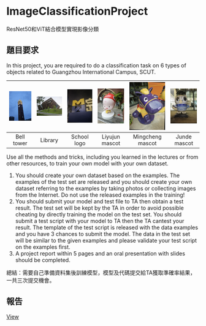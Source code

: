 # ImageClassificationProject
ResNet50和ViT結合模型實現影像分類   

## 題目要求
In this project, you are required to do a classification task on 6 types of objects related to Guangzhou International Campus, SCUT.  

|<img src="./img/1.jpg" width="800" /> |<img src="./img/2.jpg" width="800" /> |<img src="./img/3.jpg" width="800" /> |<img src="./img/4.jpg" width="800" /> |<img src="./img/5.jpg" width="800" /> |<img src="./img/6.jpg" width="800" /> |
|:----:|:---:|:----:|:----:|:---:|:----:|
|Bell tower|Library|School logo|Liyujun mascot|Mingcheng mascot|Junde mascot|


Use all the methods and tricks, including you learned in the lectures or from other resources, to train your own model with your own dataset.   

1. You should create your own dataset based on the examples. The examples of the test set are released and you should create your own dataset referring to the examples by taking photos or collecting images from the Internet. Do not use the released examples in the training!  
2. You should submit your model and test file to TA then obtain a test result. The test set will be kept by the TA in order to avoid possible cheating by directly training the model on the test set. You should submit a test  script with your model to TA then the TA cantest your result. The template of the test script is released with the data examples and you have 3 chances to submit the model. The data in the test set will be similar to the given examples and please validate your test script on the examples first.  
3. A project report within 5 pages and an oral presentation with slides should be completed.
   
總結：需要自己準備資料集後訓練模型，模型及代碼提交給TA獲取準確率結果，一共三次提交機會。
## 報告
[View](./Deep%20Learning%20Project%20on%20Image%20Classification%20for%20public.pdf)
